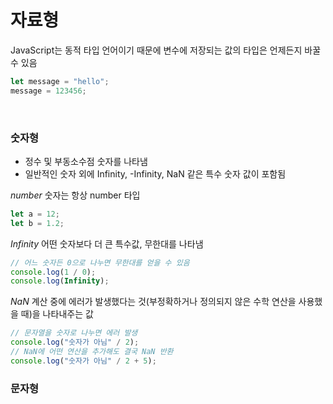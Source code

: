 # 자료형

<p>JavaScript는 동적 타입 언어이기 때문에 변수에 저장되는 값의 타입은 언제든지 바꿀 수 있음</p>

```javascript
let message = "hello";
message = 123456;
```

<br>

### 숫자형

-   정수 및 부동소수점 숫자를 나타냄
-   일반적인 숫자 외에 Infinity, -Infinity, NaN 같은 특수 숫자 값이 포함됨

_number_
숫자는 항상 number 타입

```javascript
let a = 12;
let b = 1.2;
```

_Infinity_
어떤 숫자보다 더 큰 특수값, 무한대를 나타냄

```javascript
// 어느 숫자든 0으로 나누면 무한대를 얻을 수 있음
console.log(1 / 0);
console.log(Infinity);
```

_NaN_
계산 중에 에러가 발생했다는 것(부정확하거나 정의되지 않은 수학 연산을 사용했을 때)을 나타내주는 값

```javascript
// 문자열을 숫자로 나누면 에러 발생
console.log("숫자가 아님" / 2);
// NaN에 어떤 연산을 추가해도 결국 NaN 반환
console.log("숫자가 아님" / 2 + 5);
```

### 문자형
